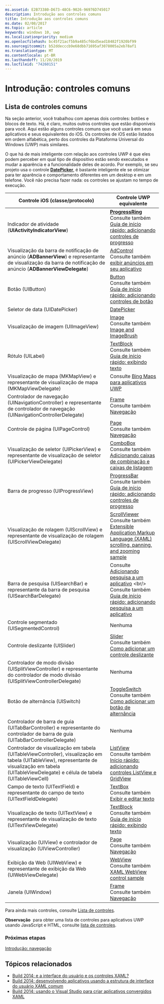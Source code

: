 ```yaml
---
ms.assetid: E2B73380-D673-48C6-9026-96976D745017
description: Introdução aos controles comuns
title: Introdução aos controles comuns
ms.date: 02/08/2017
ms.topic: article
keywords: windows 10, uwp
ms.localizationpriority: medium
ms.openlocfilehash: bc45f21acf5b9a485cf6bd5ead18482f1920bf99
ms.sourcegitcommit: b52ddecccb9e68dbb71695af3078005a2eb78af1
ms.translationtype: MT
ms.contentlocale: pt-BR
ms.lasthandoff: 11/20/2019
ms.locfileid: "74260151"
---
```

# <a name="getting-started-common-controls"></a>Introdução: controles comuns


## <a name="common-controls-list"></a>Lista de controles comuns

Na seção anterior, você trabalhou com apenas dois controles: botões e blocos de texto. Há, é claro, muitos outros controles que estão disponíveis para você. Aqui estão alguns controles comuns que você usará em seus aplicativos e seus equivalentes do iOS. Os controles de iOS estão listados em ordem alfabética, perto dos controles da Plataforma Universal do Windows (UWP) mais similares.

O que há de mais inteligente com relação aos controles UWP é que eles podem perceber em qual tipo de dispositivo estão sendo executados e mudar a aparência e a funcionalidade deles de acordo. Por exemplo, se seu projeto usa o controle [**DatePicker**](https://docs.microsoft.com/previous-versions/windows/apps/br211681(v=win.10)), é bastante inteligente ele se otimizar para ter aparência e comportamento diferentes em um desktop e em um telefone. Você não precisa fazer nada: os controles se ajustam no tempo de execução.

| Controle iOS (classe/protocolo) | Controle UWP equivalente |
|------------------------------|--------------------------------------|
| Indicador de atividade (**UIActivityIndicatorView**) | [**ProgressRing**](https://docs.microsoft.com/uwp/api/Windows.UI.Xaml.Controls.ProgressRing) <br/> Consulte também [Guia de início rápido: adicionando controles de progresso](https://docs.microsoft.com/previous-versions/windows/apps/hh780651(v=win.10)) |
| Visualização da barra de notificação de anúncio (**ADBannerView**) e representante de visualização da barra de notificação de anúncio (**ADBannerViewDelegate**) | [AdControl](https://docs.microsoft.com/uwp/api/microsoft.advertising.winrt.ui.adcontrol) <br/> Consulte também [exibir anúncios em seu aplicativo](../monetize/display-ads-in-your-app.md) |
| Botão (UIButton) | [Button](https://docs.microsoft.com/uwp/api/Windows.UI.Xaml.Controls.Button) <br/> Consulte também [Guia de início rápido: adicionando controles de botão](https://docs.microsoft.com/previous-versions/windows/apps/jj153346(v=win.10)) |
| Seletor de data (UIDatePicker) | [DatePicker](https://docs.microsoft.com/previous-versions/windows/apps/br211681(v=win.10)) |
| Visualização de imagem (UIImageView) | [Image](https://docs.microsoft.com/uwp/api/Windows.UI.Xaml.Controls.Image) <br/> Consulte também [Image and ImageBrush](https://docs.microsoft.com/windows/uwp/controls-and-patterns/images-imagebrushes) |
| Rótulo (UILabel) | [TextBlock](https://docs.microsoft.com/uwp/api/Windows.UI.Xaml.Controls.TextBlock) <br/> Consulte também [Guia de início rápido: exibindo texto](https://docs.microsoft.com/previous-versions/windows/apps/hh700392(v=win.10)) |
| Visualização de mapa (MKMapView) e representante de visualização de mapa (MKMapViewDelegate) | Consulte [Bing Maps para aplicativos UWP](https://msdn.microsoft.com/library/hh846481) |
| Controlador de navegação (UINavigationController) e representante de controlador de navegação (UINavigationControllerDelegate) | [Frame](https://docs.microsoft.com/uwp/api/Windows.UI.Xaml.Controls.Frame) <br/> Consulte também [Navegação](https://docs.microsoft.com/windows/uwp/layout/navigation-basics) |
| Controle de página (UIPageControl) | [Page](https://docs.microsoft.com/uwp/api/Windows.UI.Xaml.Controls.Page) <br/> Consulte também [Navegação](https://docs.microsoft.com/windows/uwp/layout/navigation-basics) |
| Visualização de seletor (UIPickerView) e representante de visualização de seletor (UIPickerViewDelegate) | [ComboBox](https://docs.microsoft.com/uwp/api/Windows.UI.Xaml.Controls.ComboBox) <br/> Consulte também [Adicionando caixas de combinação e caixas de listagem](https://docs.microsoft.com/previous-versions/windows/apps/hh780616(v=win.10)) |
| Barra de progresso (UIProgressView) | [ProgressBar](https://docs.microsoft.com/uwp/api/Windows.UI.Xaml.Controls.ProgressBar) <br/> Consulte também [Guia de início rápido: adicionando controles de progresso](https://docs.microsoft.com/previous-versions/windows/apps/hh780651(v=win.10)) |
| Visualização de rolagem (UIScrollView) e representante de visualização de rolagem (UIScrollViewDelegate) | [ScrollViewer](https://docs.microsoft.com/uwp/api/Windows.UI.Xaml.Controls.ScrollViewer) <br/>  Consulte também [Extensible Application Markup Language (XAML) scrolling, panning, and zooming sample](https://code.msdn.microsoft.com/windowsapps/xaml-scrollviewer-pan-and-949d29e9) |
| Barra de pesquisa (UISearchBar) e representante da barra de pesquisa (UISearchBarDelegate) | Consulte [Adicionando pesquisa a um aplicativo](https://docs.microsoft.com/previous-versions/windows/apps/jj130767(v=win.10)) <br/>  Consulte também [Guia de início rápido: adicionando pesquisa a um aplicativo](https://docs.microsoft.com/previous-versions/windows/apps/hh868180(v=win.10)) |
| Controle segmentado (UISegmentedControl) | Nenhuma |
| Controle deslizante (UISlider) | [Slider](https://docs.microsoft.com/uwp/api/Windows.UI.Xaml.Controls.Slider) <br/>  Consulte também [Como adicionar um controle deslizante](https://docs.microsoft.com/previous-versions/windows/apps/hh868197(v=win.10)) |
| Controlador de modo divisão (UISplitViewController) e representante do controlador de modo divisão (UISplitViewControllerDelegate) | Nenhuma |
| Botão de alternância (UISwitch) | [ToggleSwitch](https://docs.microsoft.com/uwp/api/Windows.UI.Xaml.Controls.ToggleSwitch) <br/>  Consulte também [Como adicionar um botão de alternância](https://docs.microsoft.com/previous-versions/windows/apps/hh868198(v=win.10)) |
| Controlador de barra de guia (UITabBarController) e representante do controlador de barra de guia (UITabBarControllerDelegate) | Nenhuma |
| Controlador de visualização em tabela (UITableViewController), visualização em tabela (UITableView), representante de visualização em tabela (UITableViewDelegate) e célula de tabela (UITableViewCell) | [ListView](https://docs.microsoft.com/uwp/api/Windows.UI.Xaml.Controls.ListView) <br/>  Consulte também [Início rápido: adicionando controles ListView e GridView](https://docs.microsoft.com/previous-versions/windows/apps/hh780650(v=win.10)) |
| Campo de texto (UITextField) e representante do campo de texto (UITextFieldDelegate) | [TextBox](https://docs.microsoft.com/uwp/api/Windows.UI.Xaml.Controls.TextBox) <br/>  Consulte também [Exibir e editar texto](https://docs.microsoft.com/windows/uwp/design/controls-and-patterns/text-controls) |
| Visualização de texto (UITextView) e representante de visualização de texto (UITextViewDelegate) | [TextBlock](https://docs.microsoft.com/uwp/api/Windows.UI.Xaml.Controls.TextBlock) <br/>  Consulte também [Guia de início rápido: exibindo texto](https://docs.microsoft.com/previous-versions/windows/apps/hh700392(v=win.10)) |
| Visualização (UIView) e controlador de visualização (UIViewController) | [Page](https://docs.microsoft.com/uwp/api/Windows.UI.Xaml.Controls.Page) <br/>  Consulte também [Navegação](https://docs.microsoft.com/windows/uwp/layout/navigation-basics) |
| Exibição da Web (UIWebView) e representante de exibição da Web (UIWebViewDelegate) | [WebView](https://docs.microsoft.com/uwp/api/Windows.UI.Xaml.Controls.WebView) <br/>  Consulte também [XAML WebView control sample](https://code.msdn.microsoft.com/windowsapps/XAML-WebView-control-sample-58ad63f7) |
| Janela (UIWindow) | [Frame](https://docs.microsoft.com/uwp/api/Windows.UI.Xaml.Controls.Frame) <br/>  Consulte também [Navegação](https://docs.microsoft.com/windows/uwp/layout/navigation-basics) |

Para ainda mais controles, consulte [Lista de controles](https://docs.microsoft.com/windows/uwp/design/controls-and-patterns/).

**Observação**  para obter uma lista de controles para aplicativos UWP usando JavaScript e HTML, consulte [lista de controles](https://docs.microsoft.com/previous-versions/windows/apps/hh465453(v=win.10)).

### <a name="next-step"></a>Próximas etapas

[Introdução: navegação](getting-started-navigation.md)

## <a name="related-topics"></a>Tópicos relacionados

* [Build 2014: e a interface do usuário e os controles XAML?](https://channel9.msdn.com/Events/Build/2014/2-516)
* [Build 2014: desenvolvendo aplicativos usando a estrutura de interface do usuário XAML comum](https://channel9.msdn.com/Events/Build/2014/2-507)
* [Build 2014: usando o Visual Studio para criar aplicativos convergidos XAML](https://channel9.msdn.com/Events/Build/2014/3-591)
